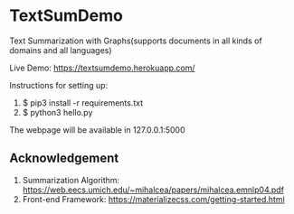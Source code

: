 # TextSumDemo
Text Summarization with Graphs(supports documents in all kinds of domains and all languages)

Live Demo: https://textsumdemo.herokuapp.com/


Instructions for setting up:
1. $ pip3 install -r requirements.txt
2. $ python3 hello.py

The webpage will be available in 127.0.0.1:5000

## Acknowledgement
1. Summarization Algorithm: https://web.eecs.umich.edu/~mihalcea/papers/mihalcea.emnlp04.pdf
2. Front-end Framework: https://materializecss.com/getting-started.html




